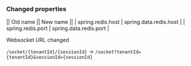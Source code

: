 
### Changed properties

|| Old name         || New name              ||
| spring.redis.host | spring.data.redis.host |
| spring.redis.port | spring.data.redis.port |

Websocket URL changed

`/socket/{tenantId}/{sessionId}` -> `/socket?tenantId={tenantId}&sessionId={sessionId}`
